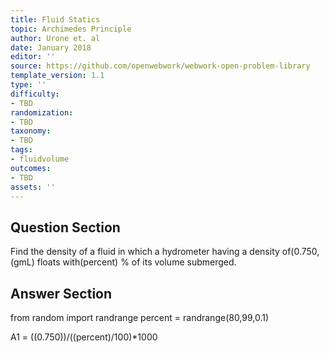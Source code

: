 ```yaml
---
title: Fluid Statics
topic: Archimedes Principle
author: Urone et. al
date: January 2018
editor: ''
source: https://github.com/openwebwork/webwork-open-problem-library
template_version: 1.1
type: ''
difficulty:
- TBD
randomization:
- TBD
taxonomy:
- TBD
tags:
- fluidvolume
outcomes:
- TBD
assets: ''
---
```


## Question Section 

Find the density of a fluid in which a hydrometer having a density of(0.750,(gmL)  floats with(percent) % of its volume submerged.



## Answer Section

from random import randrange
percent = randrange(80,99,0.1)

A1 = ((0.750))/((percent)/100)*1000